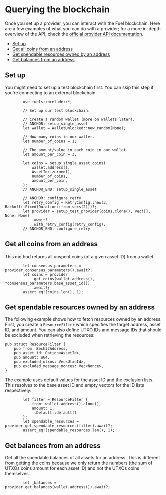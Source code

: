 # Querying the blockchain

Once you set up a provider, you can interact with the Fuel blockchain. Here are a few examples of what you can do with a provider; for a more in-depth overview of the API, check the [official provider API documentation](https://docs.rs/fuels/latest/fuels/accounts/provider/struct.Provider.html).

- [Set up](#set-up)
- [Get all coins from an address](#get-all-coins-from-an-address)
- [Get spendable resources owned by an address](#get-spendable-resources-owned-by-an-address)
- [Get balances from an address](#get-balances-from-an-address)

## Set up

You might need to set up a test blockchain first. You can skip this step if you're connecting to an external blockchain.

```rust,ignore
        use fuels::prelude::*;

        // Set up our test blockchain.

        // Create a random wallet (more on wallets later).
        // ANCHOR: setup_single_asset
        let wallet = WalletUnlocked::new_random(None);

        // How many coins in our wallet.
        let number_of_coins = 1;

        // The amount/value in each coin in our wallet.
        let amount_per_coin = 3;

        let coins = setup_single_asset_coins(
            wallet.address(),
            AssetId::zeroed(),
            number_of_coins,
            amount_per_coin,
        );
        // ANCHOR_END: setup_single_asset

        // ANCHOR: configure_retry
        let retry_config = RetryConfig::new(3, Backoff::Fixed(Duration::from_secs(2)))?;
        let provider = setup_test_provider(coins.clone(), vec![], None, None)
            .await?
            .with_retry_config(retry_config);
        // ANCHOR_END: configure_retry
```

## Get all coins from an address

This method returns all unspent coins (of a given asset ID) from a wallet.

```rust,ignore
        let consensus_parameters = provider.consensus_parameters().await?;
        let coins = provider
            .get_coins(wallet.address(), *consensus_parameters.base_asset_id())
            .await?;
        assert_eq!(coins.len(), 1);
```

## Get spendable resources owned by an address

The following example shows how to fetch resources owned by an address. First, you create a  `ResourceFilter` which specifies the target address, asset ID, and amount. You can also define UTXO IDs and message IDs that should be excluded when retrieving the resources:

```rust,ignore
pub struct ResourceFilter {
    pub from: Bech32Address,
    pub asset_id: Option<AssetId>,
    pub amount: u64,
    pub excluded_utxos: Vec<UtxoId>,
    pub excluded_message_nonces: Vec<Nonce>,
}
```

The example uses default values for the asset ID and the exclusion lists. This resolves to the base asset ID and empty vectors for the ID lists respectively:

```rust,ignore
        let filter = ResourceFilter {
            from: wallet.address().clone(),
            amount: 1,
            ..Default::default()
        };
        let spendable_resources = provider.get_spendable_resources(filter).await?;
        assert_eq!(spendable_resources.len(), 1);
```

## Get balances from an address

Get all the spendable balances of all assets for an address. This is different from getting the coins because we only return the numbers (the sum of UTXOs coins amount for each asset ID) and not the UTXOs coins themselves.

```rust,ignore
        let _balances = provider.get_balances(wallet.address()).await?;
```
